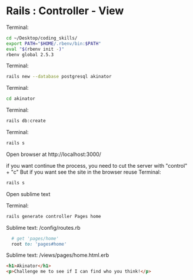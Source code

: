# Rails : Controller - View

Terminal:
```bash
cd ~/Desktop/coding_skills/
export PATH="$HOME/.rbenv/bin:$PATH"
eval "$(rbenv init -)"
rbenv global 2.5.3
```

Terminal:
```bash
rails new --database postgresql akinator
```

Terminal:
```bash
cd akinator
```

Terminal:
```bash
rails db:create
```

Terminal:
```bash
rails s
```

Open browser at http://localhost:3000/

if you want continue the process, you need to cut the server with "control" + "c"
But if you want see the site in the browser reuse 
Terminal:
```bash
rails s
```

Open sublime text

Terminal:
```bash
rails generate controller Pages home
```

Sublime text: /config/routes.rb
```ruby
  # get 'pages/home'
  root to: 'pages#home'
```

Sublime text: /views/pages/home.html.erb
```html
<h1>Akinator</h1>
<p>Challenge me to see if I can find who you think!</p>
```
